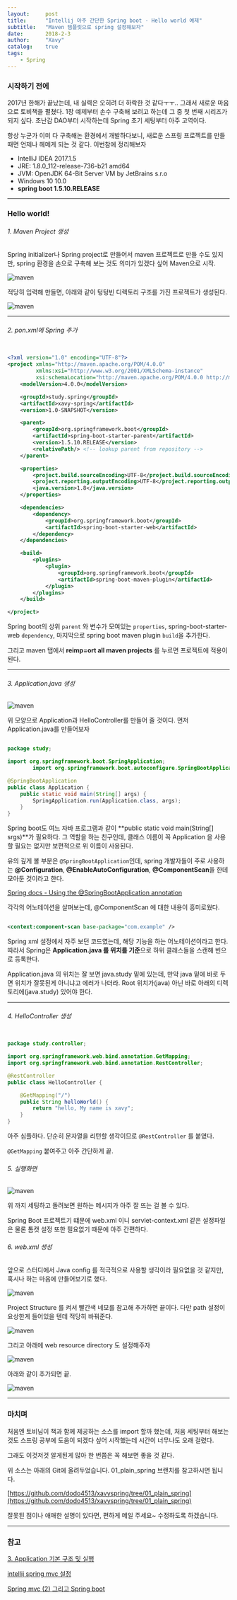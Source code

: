 ```yaml
---
layout:     post
title:      "Intellij 아주 간단한 Spring boot - Hello world 예제"
subtitle:   "Maven 템플릿으로 spring 설정해보자"
date:       2018-2-3
author:     "Xavy"
catalog:    true
tags:
    - Spring
---
```


### 시작하기 전에

 2017년 한해가 끝났는데, 내 실력은 오히려 더 하락한 것 같다ㅜㅜ.. 그래서 새로운 마음으로 토비책을 펼쳤다.
1장 예제부터 손수 구축해 보려고 하는데 그 중 첫 번째 시리즈가 되지 싶다. 초난감 DAO부터 시작하는데 Spring 초기 세팅부터 아주 고역이다.
  
항상 누군가 이미 다 구축해논 환경에서 개발하다보니, 새로운 스프링 프로젝트를 만들때면 언제나 헤메게 되는 것 같다. 이번참에 정리해보자

- IntelliJ IDEA 2017.1.5
- JRE: 1.8.0_112-release-736-b21 amd64
- JVM: OpenJDK 64-Bit Server VM by JetBrains s.r.o
- Windows 10 10.0
- **spring boot 1.5.10.RELEASE**

- - -

### Hello world!



###### 1. Maven Project 생성
   
Spring initializer나 Spring project로 만들어서 maven 프로젝트로 만들 수도 있지만, spring 환경을 손으로 구축해 보는 것도 의미가 있겠다 싶어 Maven으로 시작.

<img class="shadow" src="/img/my-post/20180203_spring_hello_world/1_make_maven.png" alt="maven">
 
적당히 입력해 만들면, 아래와 같이 텅텅빈 디렉토리 구조를 가진 프로젝트가 생성된다.

<img class="shadow" src="/img/my-post/20180203_spring_hello_world/2_make_maven_after.png" alt="maven">

- - -

###### 2. pon.xml에 Spring 추가

```xml

<?xml version="1.0" encoding="UTF-8"?>
<project xmlns="http://maven.apache.org/POM/4.0.0"
         xmlns:xsi="http://www.w3.org/2001/XMLSchema-instance"
         xsi:schemaLocation="http://maven.apache.org/POM/4.0.0 http://maven.apache.org/xsd/maven-4.0.0.xsd">
    <modelVersion>4.0.0</modelVersion>

    <groupId>study.spring</groupId>
    <artifactId>xavy-spring</artifactId>
    <version>1.0-SNAPSHOT</version>

    <parent>
        <groupId>org.springframework.boot</groupId>
        <artifactId>spring-boot-starter-parent</artifactId>
        <version>1.5.10.RELEASE</version>
        <relativePath/> <!-- lookup parent from repository -->
    </parent>

    <properties>
        <project.build.sourceEncoding>UTF-8</project.build.sourceEncoding>
        <project.reporting.outputEncoding>UTF-8</project.reporting.outputEncoding>
        <java.version>1.8</java.version>
    </properties>

    <dependencies>
        <dependency>
            <groupId>org.springframework.boot</groupId>
            <artifactId>spring-boot-starter-web</artifactId>
        </dependency>
    </dependencies>

    <build>
        <plugins>
            <plugin>
                <groupId>org.springframework.boot</groupId>
                <artifactId>spring-boot-maven-plugin</artifactId>
            </plugin>
        </plugins>
    </build>

</project>

```

Spring boot의 상위 `parent` 와 변수가 모여있는 `properties`, spring-boot-starter-web `dependency`, 마지막으로 spring boot maven plugin `build`을 추가한다.

그리고 maven 탭에서 **reimp\=ort all maven projects** 를 누르면 프로젝트에 적용이 된다. 

- - -

###### 3. Application.java 생성

<img class="shadow" src="/img/my-post/20180203_spring_hello_world/3_directory_structure.png" alt="maven">

위 모양으로 Application과 HelloController를 만들어 줄 것이다. 먼저 Application.java를 만들어보자

```java

package study;

import org.springframework.boot.SpringApplication;
        import org.springframework.boot.autoconfigure.SpringBootApplication;

@SpringBootApplication
public class Application {
    public static void main(String[] args) {
        SpringApplication.run(Application.class, args);
    }
}

```

Spring boot도 여느 자바 프로그램과 같이 **public static void main(String[] srgs)**가 필요하다. 
그 역할을 하는 친구인데, 클래스 이름이 꼭 Application 을 사용할 필요는 없지만 보편적으로 위 이름이 사용된다.

유의 깊게 볼 부분은 `@SpringBootApplication`인데, spring 개발자들이 주로 사용하는 **@Configuration**, **@EnableAutoConfiguration**, **@ComponentScan**을 한데 모아둔 것이라고 한다.

[Spring docs - Using the @SpringBootApplication annotation](https://docs.spring.io/spring-boot/docs/current/reference/html/using-boot-using-springbootapplication-annotation.html#using-boot-using-springbootapplication-annotation) 

각각의 어노테이션을 살펴보는데, @ComponentScan 에 대한 내용이 흥미로웠다.
 
```xml

<context:component-scan base-package="com.example" />

```

Spring xml 설정에서 자주 보던 코드였는데, 해당 기능을 하는 어노테이션이라고 한다. 
따라서 Spring은 **Application.java 를 위치를 기준**으로 하위 클래스들을 스캔해 빈으로 등록한다.

Application.java 의 위치는 잘 보면 java.study 밑에 있는데, 만약 java 밑에 바로 두면 위치가 잘못된게 아니냐고 에러가 나더라. 
Root 위치가(java) 아닌 바로 아래의 디렉토리에(java.study) 있어야 한다.

- - -

###### 4. HelloController 생성

```java

package study.controller;

import org.springframework.web.bind.annotation.GetMapping;
import org.springframework.web.bind.annotation.RestController;

@RestController
public class HelloController {

    @GetMapping("/")
    public String helloWorld() {
        return "hello, My name is xavy";
    }
}

```

아주 심플하다. 단순히 문자열을 리턴할 생각이므로 `@RestController` 를 붙였다.

`@GetMapping` 붙여주고 아주 간단하게 끝.

###### 5. 실행화면 

<img class="shadow" src="/img/my-post/20180203_spring_hello_world/4_browser.png" alt="maven">

위 까지 세팅하고 돌려보면 원하는 메시지가 아주 잘 뜨는 걸 볼 수 있다.

Spring Boot 프로젝트기 떄문에 web.xml 이니 servlet-context.xml 같은 설정파일은 물론 톰캣 설정 또한 필요없기 때문에 아주 간편하다.


###### 6. web.xml 생성

앞으로 스터디에서 Java config 를 적극적으로 사용할 생각이라 필요없을 것 같지만, 혹시나 하는 마음에 만들어보기로 했다.

<img class="shadow" src="/img/my-post/20180203_spring_hello_world/5_webxml.png" alt="maven">

Project Structure 를 켜서 빨간색 네모를 참고해 추가하면 끝이다. 다만 path 설정이 요상한게 들어있을 텐데 적당히 바꿔준다. 

<img class="shadow" src="/img/my-post/20180203_spring_hello_world/6_path.png" alt="maven">

그리고 아래에 web resource directory 도 설정해주자

<img class="shadow" src="/img/my-post/20180203_spring_hello_world/7_web_resource_directory.png" alt="maven">

아래와 같이 추가되면 끝.

<img class="shadow" src="/img/my-post/20180203_spring_hello_world/8_web_resource_directory_after.png" alt="maven">

- - -

### 마치며

처음엔 토비님이 책과 함께 제공하는 소스를 import 할까 했는데, 처음 세팅부터 해보는 것도 스프링 공부에 도움이 되겠다 싶어 시작했는데 시간이 너무나도 오래 걸렸다.

그래도 이것저것 알게된게 많아 한 번쯤은 꼭 해보면 좋을 것 같다. 

위 소스는 아래의 Git에 올려두었습니다. 01_plain_spring 브랜치를 참고하시면 됩니다.

[https://github.com/dodo4513/xavyspring/tree/01_plain_spring](https://github.com/dodo4513/xavyspring/tree/01_plain_spring)

잘못된 점이나 애매한 설명이 있다면, 편하게 메일 주세요~ 수정하도록 하겠습니다.

- - -

### 참고

[3. Application 기본 구조 및 실행](http://www.libqa.com/wiki/728)

[intellij spring mvc 설정](http://multifrontgarden.tistory.com/108)

[Spring mvc (2) 그리고 Spring boot](http://wonwoo.ml/index.php/post/1590)
